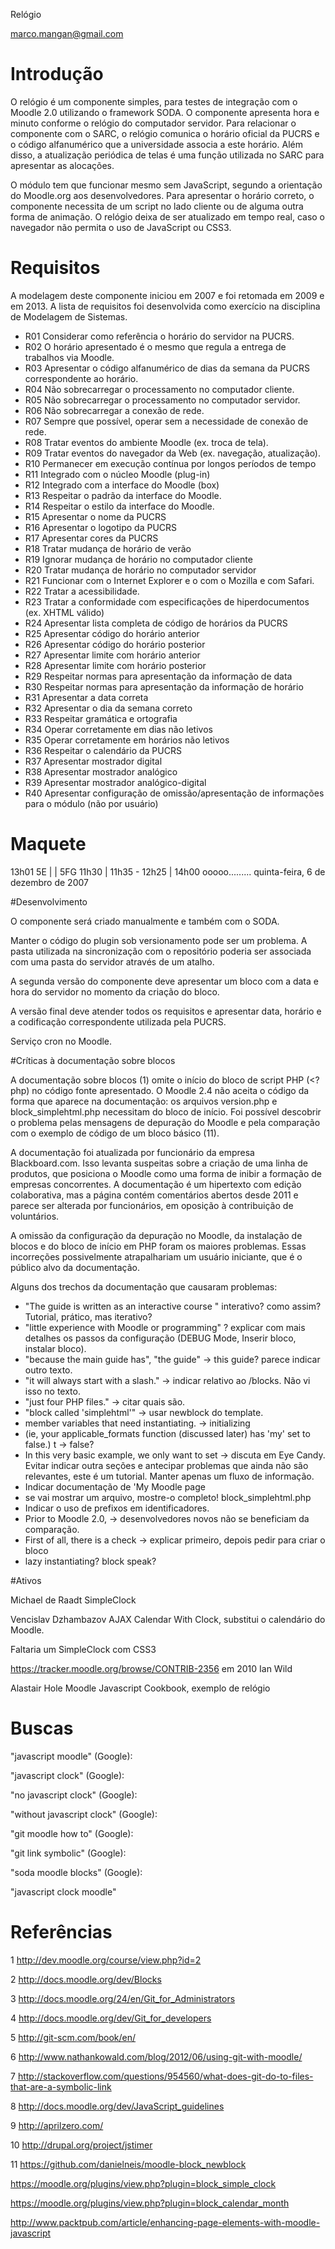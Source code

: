 Relógio

marco.mangan@gmail.com

# Introdução

O relógio é um componente simples, para testes de integração com o Moodle 2.0 utilizando o framework SODA. O componente apresenta hora e minuto conforme o relógio do computador servidor. Para relacionar o componente com o SARC, o relógio comunica o horário oficial da PUCRS e o código alfanumérico que a universidade associa a este horário. Além disso, a atualização periódica de telas é uma função utilizada no SARC para apresentar as alocações.

O módulo tem que funcionar mesmo sem JavaScript, segundo a orientação do Moodle.org aos desenvolvedores. Para apresentar o horário correto, o componente necessita de um script no lado cliente ou de alguma outra forma de animação. O relógio deixa de ser atualizado em tempo real, caso o navegador não permita o uso de JavaScript ou CSS3. 


# Requisitos

A modelagem deste componente iniciou em 2007 e foi retomada em 2009 e em 2013. A lista de requisitos foi desenvolvida como exercício na disciplina de Modelagem de Sistemas. 

- R01	Considerar como referência o horário do servidor na PUCRS.
- R02	O horário apresentado é o mesmo que regula a entrega de trabalhos via Moodle.
- R03	Apresentar o código alfanumérico de dias da semana da PUCRS correspondente ao horário.
- R04	Não sobrecarregar o processamento no computador cliente.
- R05	Não sobrecarregar o processamento no computador servidor.
- R06	Não sobrecarregar a conexão de rede.
- R07	Sempre que possível, operar sem a necessidade de conexão de rede.
- R08	Tratar eventos do ambiente Moodle (ex. troca de tela).
- R09	Tratar eventos do navegador da Web (ex. navegação, atualização).
- R10	Permanecer em execução contínua por longos períodos de tempo
- R11	Integrado com o núcleo Moodle (plug-in)
- R12	Integrado com a interface do Moodle (box)
- R13	Respeitar o padrão da interface do Moodle.
- R14	Respeitar o estilo da interface do Moodle.
- R15	Apresentar o nome da PUCRS
- R16	Apresentar o logotipo da PUCRS
- R17	Apresentar cores da PUCRS
- R18	Tratar mudança de horário de verão
- R19	Ignorar mudança de horário no computador cliente
- R20	Tratar mudança de horário no computador servidor
- R21	Funcionar com o Internet Explorer e o com o Mozilla e com Safari.
- R22	Tratar a acessibilidade.
- R23	Tratar a conformidade com especificações de hiperdocumentos (ex. XHTML válido)
- R24	Apresentar lista completa de código de horários da PUCRS
- R25	Apresentar código do horário anterior
- R26	Apresentar código do horário posterior
- R27	Apresentar limite com horário anterior
- R28	Apresentar limite com horário posterior
- R29	Respeitar normas para apresentação da informação de data
- R30	Respeitar normas para apresentação da informação de horário
- R31	Apresentar a data correta
- R32	Apresentar o dia da semana correto
- R33	Respeitar gramática e ortografia
- R34	Operar corretamente em dias não letivos
- R35	Operar corretamente em horários não letivos
- R36	Respeitar o calendário da PUCRS
- R37	Apresentar mostrador digital
- R38	Apresentar mostrador analógico
- R39	Apresentar mostrador analógico-digital
- R40	Apresentar configuração de omissão/apresentação de informações para o módulo (não por usuário)

# Maquete

13h01
    5E |                  | 5FG
11h30  |   11h35 - 12h25  |   14h00
ooooo.........
quinta-feira, 6 de dezembro de 2007

#Desenvolvimento

O componente será criado manualmente e também com o SODA. 

Manter o código do plugin sob versionamento pode ser um problema.
A pasta utilizada na sincronização com o repositório poderia ser associada com uma pasta do servidor através de um atalho. 

A segunda versão do componente deve apresentar um bloco com a data e hora do servidor no momento da criação do bloco. 

A versão final deve atender todos os requisitos e apresentar data, horário e a codificação correspondente utilizada pela PUCRS.

Serviço cron no Moodle.

#Críticas à documentação sobre blocos

A documentação sobre blocos (1) omite o início do bloco de script PHP (<\?php) no código fonte apresentado. O Moodle 2.4 não aceita o código da forma que aparece na documentação: os arquivos version.php e block_simplehtml.php necessitam do bloco de início. Foi possível descobrir o problema pelas mensagens de depuração do Moodle e pela comparação com o exemplo de código de um bloco básico (11).

A documentação foi atualizada por funcionário da empresa Blackboard.com. Isso levanta suspeitas sobre a criação de uma linha de produtos, que posiciona o Moodle como uma forma de inibir a formação de empresas concorrentes. A documentação é um hipertexto com edição colaborativa, mas a página contém comentários abertos desde 2011 e parece ser alterada por funcionários, em oposição à contribuição de voluntários.

A omissão da configuração da depuração no Moodle, da instalação de blocos e do bloco de início em PHP foram os maiores problemas. Essas incorreções possivelmente atrapalhariam um usuário iniciante, que é o público alvo da documentação.


Alguns dos trechos da documentação que causaram problemas:

- "The guide is written as an interactive course " interativo? como assim? Tutorial, prático, mas iterativo?
- "little experience with Moodle or programming" ? explicar com mais detalhes os passos da configuração (DEBUG Mode, Inserir bloco, instalar bloco).
- "because the main guide has", "the guide" -> this guide? parece indicar outro texto.
- "it will always start with a slash." -> indicar relativo ao <MOODLE DIR>/blocks. Não vi isso no texto.
- "just four PHP files." -> citar quais são.
- "block called 'simplehtml'" -> usar newblock do template.
- member variables that need instantiating.  -> initializing 
- (ie, your applicable_formats function (discussed later) has 'my' set to false.) t -> false?
- In this very basic example, we only want to set  -> discuta em Eye Candy. Evitar indicar outra seções e antecipar problemas que ainda não são relevantes, este é um tutorial. Manter apenas um fluxo de informação.
- Indicar documentação de 'My Moodle page
- se vai mostrar um arquivo, mostre-o completo! block_simplehtml.php
- Indicar o uso de prefixos em identificadores.
- Prior to Moodle 2.0, -> desenvolvedores novos não se beneficiam da comparação.
- First of all, there is a check -> explicar primeiro, depois pedir para criar o bloco
- lazy instantiating? block speak?

#Ativos

Michael de Raadt SimpleClock

Vencislav Dzhambazov AJAX Calendar With Clock, substitui o calendário do Moodle.

Faltaria um SimpleClock com CSS3

https://tracker.moodle.org/browse/CONTRIB-2356
em 2010 Ian Wild 

Alastair Hole Moodle Javascript Cookbook, exemplo de relógio


# Buscas

"javascript moodle" (Google):

"javascript clock" (Google):

"no javascript clock" (Google):

"without javascript clock" (Google):

"git moodle how to" (Google):

"git link symbolic" (Google):

"soda moodle blocks" (Google):


"javascript clock moodle"

# Referências

1 http://dev.moodle.org/course/view.php?id=2

2 http://docs.moodle.org/dev/Blocks

3 http://docs.moodle.org/24/en/Git_for_Administrators

4 http://docs.moodle.org/dev/Git_for_developers

5 http://git-scm.com/book/en/

6 http://www.nathankowald.com/blog/2012/06/using-git-with-moodle/

7 http://stackoverflow.com/questions/954560/what-does-git-do-to-files-that-are-a-symbolic-link

8 http://docs.moodle.org/dev/JavaScript_guidelines

9 http://aprilzero.com/

10 http://drupal.org/project/jstimer

11 https://github.com/danielneis/moodle-block_newblock

https://moodle.org/plugins/view.php?plugin=block_simple_clock

https://moodle.org/plugins/view.php?plugin=block_calendar_month

http://www.packtpub.com/article/enhancing-page-elements-with-moodle-javascript
